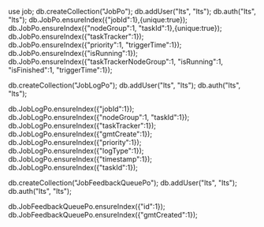 


use job;
db.createCollection("JobPo");
db.addUser("lts", "lts");
db.auth("lts", "lts");
db.JobPo.ensureIndex({"jobId":1},{unique:true});
db.JobPo.ensureIndex({"nodeGroup":1, "taskId":1},{unique:true});
db.JobPo.ensureIndex({"taskTracker":1});
db.JobPo.ensureIndex({"priority":1, "triggerTime":1});
db.JobPo.ensureIndex({"isRunning":1});
db.JobPo.ensureIndex({"taskTrackerNodeGroup":1, "isRunning":1, "isFinished":1, "triggerTime":1});


db.createCollection("JobLogPo");
db.addUser("lts", "lts");
db.auth("lts", "lts");

db.JobLogPo.ensureIndex({"jobId":1});
db.JobLogPo.ensureIndex({"nodeGroup":1, "taskId":1});
db.JobLogPo.ensureIndex({"taskTracker":1});
db.JobLogPo.ensureIndex({"gmtCreate":1});
db.JobLogPo.ensureIndex({"priority":1});
db.JobLogPo.ensureIndex({"logType":1});
db.JobLogPo.ensureIndex({"timestamp":1});
db.JobLogPo.ensureIndex({"taskId":1});

db.createCollection("JobFeedbackQueuePo");
db.addUser("lts", "lts");
db.auth("lts", "lts");

db.JobFeedbackQueuePo.ensureIndex({"id":1});
db.JobFeedbackQueuePo.ensureIndex({"gmtCreated":1});
